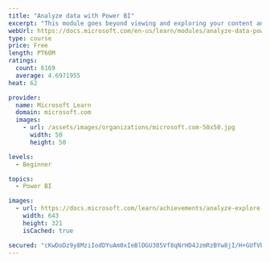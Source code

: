```yaml
---
title: "Analyze data with Power BI"
excerpt: "This module goes beyond viewing and exploring your content and explains how to interact with it by working with reports and dashboards to uncover and share new business insights."
webUrl: https://docs.microsoft.com/en-us/learn/modules/analyze-data-power-bi/
type: course
price: Free
length: PT60M
ratings:
  count: 6169
  average: 4.6971955
heat: 62

provider:
  name: Microsoft Learn
  domain: microsoft.com
  images:
    - url: /assets/images/organizations/microsoft.com-50x50.jpg
      width: 50
      height: 50

levels:
  - Beginner

topics:
  - Power BI

images:
  - url: https://docs.microsoft.com/learn/achievements/analyze-explore-data-power-bi-social.png
    width: 643
    height: 321
    isCached: true

secured: "cKwDoDz9y8MziIodDYuAm0xIeBlDGU385Vf8qNrHD4JzmRzBYw8jI/H+GUfVbHubvDc5b3t4UZFYvTvvgv8uG+DV4Q5fbjF4uO2/XJhB7sebOAmToJ8vGp6/g3bGgDcyLaMtD0rNG6mDDr9GIIHK34IjNxPcsQsARJLNRZTIEE0qHBIfic3pJjW7vQOg0RtgcBKp3agXHqunBvy0ZyrrHmUI3/lIqJurd25BPOL+v95NzWOf6jxkNAVPPyLeInojGXN0ASXNB0yyRNcq+Q+klGXHOrMKMZXcE6tFrL61zAKLGVzWhVLiAWombcCuQiqjtcHdsuANvv8+FM90kncrUqgZqb9EMrgVwYbk7qbXQovHWDeb1FEGX6UI66Ca7Ah4ESTwlZnbbWOjooNXmHy2Lpc1moSZPJzoclJHv8mGgjY=;QHrvxCm39w8w09HK5XQ7tA=="
---
```


